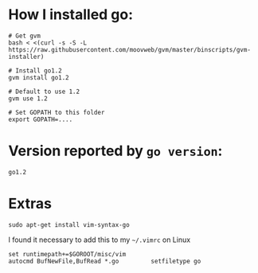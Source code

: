 # How I installed go:
```
# Get gvm
bash < <(curl -s -S -L https://raw.githubusercontent.com/moovweb/gvm/master/binscripts/gvm-installer)

# Install go1.2
gvm install go1.2

# Default to use 1.2
gvm use 1.2

# Set GOPATH to this folder
export GOPATH=....
```

# Version reported by `go version`:
```
go1.2
```

# Extras
```
sudo apt-get install vim-syntax-go
```

I found it necessary to add this to my `~/.vimrc` on Linux

    set runtimepath+=$GOROOT/misc/vim
    autocmd BufNewFile,BufRead *.go         setfiletype go
